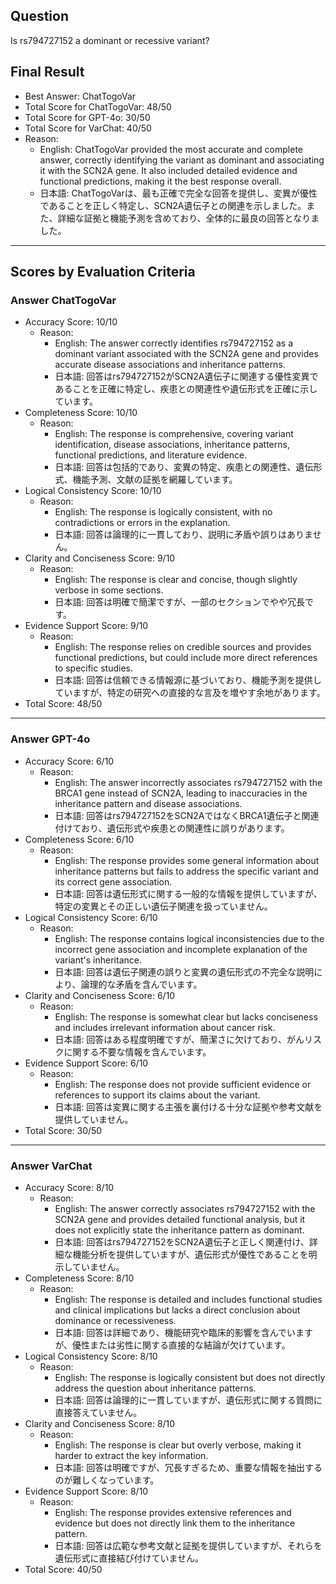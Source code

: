 ## Question

Is rs794727152 a dominant or recessive variant?

## Final Result

- Best Answer: ChatTogoVar
- Total Score for ChatTogoVar: 48/50
- Total Score for GPT-4o: 30/50
- Total Score for VarChat: 40/50
- Reason:
  - English: ChatTogoVar provided the most accurate and complete answer, correctly identifying the variant as dominant and associating it with the SCN2A gene. It also included detailed evidence and functional predictions, making it the best response overall.
  - 日本語: ChatTogoVarは、最も正確で完全な回答を提供し、変異が優性であることを正しく特定し、SCN2A遺伝子との関連を示しました。また、詳細な証拠と機能予測を含めており、全体的に最良の回答となりました。

---

## Scores by Evaluation Criteria

### Answer ChatTogoVar
- Accuracy Score: 10/10
  - Reason: 
    - English: The answer correctly identifies rs794727152 as a dominant variant associated with the SCN2A gene and provides accurate disease associations and inheritance patterns.
    - 日本語: 回答はrs794727152がSCN2A遺伝子に関連する優性変異であることを正確に特定し、疾患との関連性や遺伝形式を正確に示しています。
- Completeness Score: 10/10
  - Reason: 
    - English: The response is comprehensive, covering variant identification, disease associations, inheritance patterns, functional predictions, and literature evidence.
    - 日本語: 回答は包括的であり、変異の特定、疾患との関連性、遺伝形式、機能予測、文献の証拠を網羅しています。
- Logical Consistency Score: 10/10
  - Reason: 
    - English: The response is logically consistent, with no contradictions or errors in the explanation.
    - 日本語: 回答は論理的に一貫しており、説明に矛盾や誤りはありません。
- Clarity and Conciseness Score: 9/10
  - Reason: 
    - English: The response is clear and concise, though slightly verbose in some sections.
    - 日本語: 回答は明確で簡潔ですが、一部のセクションでやや冗長です。
- Evidence Support Score: 9/10
  - Reason: 
    - English: The response relies on credible sources and provides functional predictions, but could include more direct references to specific studies.
    - 日本語: 回答は信頼できる情報源に基づいており、機能予測を提供していますが、特定の研究への直接的な言及を増やす余地があります。
- Total Score: 48/50

---

### Answer GPT-4o
- Accuracy Score: 6/10
  - Reason: 
    - English: The answer incorrectly associates rs794727152 with the BRCA1 gene instead of SCN2A, leading to inaccuracies in the inheritance pattern and disease associations.
    - 日本語: 回答はrs794727152をSCN2AではなくBRCA1遺伝子と関連付けており、遺伝形式や疾患との関連性に誤りがあります。
- Completeness Score: 6/10
  - Reason: 
    - English: The response provides some general information about inheritance patterns but fails to address the specific variant and its correct gene association.
    - 日本語: 回答は遺伝形式に関する一般的な情報を提供していますが、特定の変異とその正しい遺伝子関連を扱っていません。
- Logical Consistency Score: 6/10
  - Reason: 
    - English: The response contains logical inconsistencies due to the incorrect gene association and incomplete explanation of the variant's inheritance.
    - 日本語: 回答は遺伝子関連の誤りと変異の遺伝形式の不完全な説明により、論理的な矛盾を含んでいます。
- Clarity and Conciseness Score: 6/10
  - Reason: 
    - English: The response is somewhat clear but lacks conciseness and includes irrelevant information about cancer risk.
    - 日本語: 回答はある程度明確ですが、簡潔さに欠けており、がんリスクに関する不要な情報を含んでいます。
- Evidence Support Score: 6/10
  - Reason: 
    - English: The response does not provide sufficient evidence or references to support its claims about the variant.
    - 日本語: 回答は変異に関する主張を裏付ける十分な証拠や参考文献を提供していません。
- Total Score: 30/50

---

### Answer VarChat
- Accuracy Score: 8/10
  - Reason: 
    - English: The answer correctly associates rs794727152 with the SCN2A gene and provides detailed functional analysis, but it does not explicitly state the inheritance pattern as dominant.
    - 日本語: 回答はrs794727152をSCN2A遺伝子と正しく関連付け、詳細な機能分析を提供していますが、遺伝形式が優性であることを明示していません。
- Completeness Score: 8/10
  - Reason: 
    - English: The response is detailed and includes functional studies and clinical implications but lacks a direct conclusion about dominance or recessiveness.
    - 日本語: 回答は詳細であり、機能研究や臨床的影響を含んでいますが、優性または劣性に関する直接的な結論が欠けています。
- Logical Consistency Score: 8/10
  - Reason: 
    - English: The response is logically consistent but does not directly address the question about inheritance patterns.
    - 日本語: 回答は論理的に一貫していますが、遺伝形式に関する質問に直接答えていません。
- Clarity and Conciseness Score: 8/10
  - Reason: 
    - English: The response is clear but overly verbose, making it harder to extract the key information.
    - 日本語: 回答は明確ですが、冗長すぎるため、重要な情報を抽出するのが難しくなっています。
- Evidence Support Score: 8/10
  - Reason: 
    - English: The response provides extensive references and evidence but does not directly link them to the inheritance pattern.
    - 日本語: 回答は広範な参考文献と証拠を提供していますが、それらを遺伝形式に直接結び付けていません。
- Total Score: 40/50